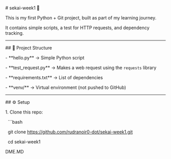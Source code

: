 \# sekai-week1 🚀



This is my first Python + Git project, built as part of my learning journey.  

It contains simple scripts, a test for HTTP requests, and dependency tracking.



---



\## 📂 Project Structure



\- \*\*hello.py\*\* → Simple Python script  

\- \*\*test\_request.py\*\* → Makes a web request using the `requests` library  

\- \*\*requirements.txt\*\* → List of dependencies  

\- \*\*venv/\*\* → Virtual environment (not pushed to GitHub)  



---



\## ⚙️ Setup



1\. Clone this repo:

&nbsp;  ```bash

&nbsp;  git clone https://github.com/rudranoir0-dot/sekai-week1.git

&nbsp;  cd sekai-week1

DME.MD


